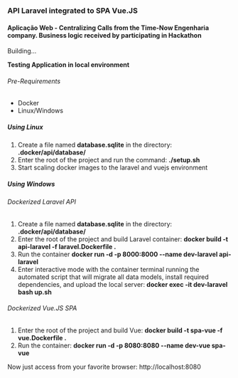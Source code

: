 ### API Laravel integrated to SPA Vue.JS

#### Aplicação Web - Centralizing Calls from the Time-Now Engenharia company. Business logic received by participating in Hackathon

Building...

**Testing Application in local environment**


###### Pre-Requirements

- Docker
- Linux/Windows

##### Using **Linux**

1. Create a file named **database.sqlite** in the directory: **.docker/api/database/**
2. Enter the root of the project and run the command: **./setup.sh**
3. Start scaling docker images to the laravel and vuejs environment

##### Using **Windows**

###### Dockerized Laravel API

1. Create a file named **database.sqlite** in the directory: **.docker/api/database/**
2. Enter the root of the project and build Laravel container: **docker build -t api-laravel -f laravel.Dockerfile .**
3. Run the container **docker run -d -p 8000:8000 --name dev-laravel api-laravel**
4. Enter interactive mode with the container terminal running the automated script that will migrate all data models, install required dependencies, and upload the local server: **docker exec -it dev-laravel bash up.sh**

###### Dockerized Vue.JS SPA

1. Enter the root of the project and build Vue: **docker build -t spa-vue -f vue.Dockerfile .**
2. Run the container: **docker run -d -p 8080:8080 --name dev-vue spa-vue**


Now just access from your favorite browser: http://localhost:8080
